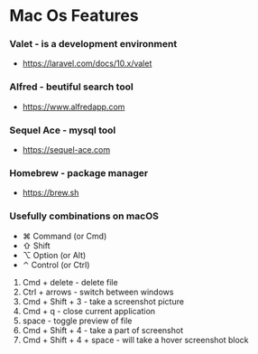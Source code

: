 # Mac Os Features

### Valet - is a development environment

* https://laravel.com/docs/10.x/valet

### Alfred - beutiful search tool

* https://www.alfredapp.com

### Sequel Ace - mysql tool

* https://sequel-ace.com

### Homebrew - package manager

* https://brew.sh

### Usefully combinations on macOS

* ⌘ Command (or Cmd)
* ⇧ Shift
* ⌥ Option (or Alt)
* ⌃ Control (or Ctrl)

1) Cmd + delete - delete file
2) Ctrl + arrows - switch between windows
3) Cmd + Shift + 3 - take a screenshot picture
4) Cmd + q - close current application
5) space - toggle preview of file
6) Cmd + Shift + 4 - take a part of screenshot
7) Cmd + Shift + 4 + space - will take a hover screenshot block 